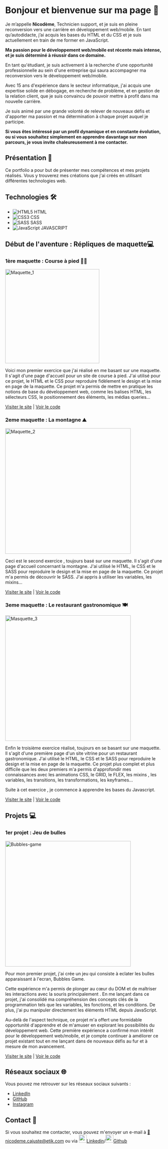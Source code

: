 # Bonjour et bienvenue sur ma page 👋

Je m’appelle **Nicodème**, Technicien support, et je suis en pleine reconversion vers une carrière en développement web/mobile. En tant qu’autodidacte, j’ai acquis les bases du HTML et du CSS et je suis actuellement en train de me former en JavaScript. 

**Ma passion pour le développement web/mobile est récente mais intense, et je suis déterminé à réussir dans ce domaine.**

En tant qu'étudiant, je suis activement à la recherche d'une opportunité professionnelle au sein d'une entreprise qui saura accompagner ma reconversion vers le développement web/mobile.

Avec 15 ans d'expérience dans le secteur informatique, j'ai acquis une expertise solide en débogage, en recherche de problème, et en gestion de la relation client, que je suis convaincu de pouvoir mettre à profit dans ma nouvelle carrière.

Je suis animé par une grande volonté de relever de nouveaux défis et d'apporter ma passion et ma détermination à chaque projet auquel je participe.

**Si vous êtes intéressé par un profil dynamique et en constante évolution, ou si vous souhaitez simplement en apprendre davantage sur mon parcours, je vous invite chaleureusement à me contacter.**


## Présentation 🚀

Ce portfolio a pour but de présenter mes compétences et mes projets réalisés. Vous y trouverez mes créations que j'ai créés en utilisant différentes technologies web.

## Technologies 🛠️

- <img src="https://img.icons8.com/color/48/000000/html-5.png" alt="HTML5"> HTML
- <img src="https://img.icons8.com/color/48/000000/css3.png" alt="CSS3"> CSS
- <img src="https://img.icons8.com/color/48/000000/sass.png" alt="SASS"> SASS
- <img src="https://img.icons8.com/color/48/000000/javascript.png" alt="JavaScript"> JAVASCRIPT

## Début de l'aventure : Répliques de maquette💻

### 1ère maquette : Course à pied 🏃‍♂️

[<img src="https://i.goopics.net/7hggo3.jpg"  alt="Maquette_1" height="300">](https://nicodeme-c.github.io/projet-run/)

Voici mon premier exercice que j'ai réalisé en me basant sur une maquette. Il s'agit d'une page d'accueil pour un site de course à pied. J'ai utilisé pour ce projet, le HTML et le CSS pour reproduire fidèlement le design et la mise en page de la maquette. Ce projet m'a permis de mettre en pratique les notions de base du développement web, comme les balises HTML, les sélecteurs CSS, le positionnement des éléments, les médias queries...

[Visiter le site](https://nicodeme-c.github.io/projet-run/) | [Voir le code](https://github.com/Nicodeme-C/Nicodeme-C.github.io/tree/main/projet-run)

### 2eme maquette : La montagne ⛰️

[<img src="https://i.goopics.net/cke1sm.jpg" alt="Maquette_2" height="400">](https://nicodeme-c.github.io/projet-sass1/)

Ceci est le second exercice , toujours basé sur une maquette. Il s'agit d'une page d'accueil concernant la montagne. J'ai utilisé le HTML, le CSS et le SASS pour reproduire le design et la mise en page de la maquette. Ce projet m'a permis de découvrir le SASS. J'ai appris à utiliser les variables, les mixins...

[Visiter le site](https://nicodeme-c.github.io/projet-sass1/) | [Voir le code](https://github.com/Nicodeme-C/Nicodeme-C.github.io/tree/main/projet-sass1)

### 3eme maquette : Le restaurant gastronomique 🍽️

[<img src="https://i.goopics.net/9uq7td.jpg" alt="Masquette_3" height="400">](https://nicodeme-c.github.io/resto/)

Enfin le troisième exercice réalisé, toujours en se basant sur une maquette. Il s'agit d'une première page d'un site vitrine pour un restaurant gastronomique. J'ai utilisé le HTML, le CSS et le SASS pour reproduire le design et la mise en page de la maquette. Ce projet plus complet et plus difficile que les deux premiers m'a permis d'approfondir mes connaissances avec les animations CSS, le GRID, le FLEX, les mixins , les variables, les transitions, les transformations, les keyframes...

Suite à cet exercice , je commence à apprendre les bases du Javascript.

[Visiter le site](https://nicodeme-c.github.io/resto/) | [Voir le code](https://github.com/Nicodeme-C/Nicodeme-C.github.io/tree/main/resto)

## Projets 💻

### 1er projet : Jeu de bulles

[<img src="https://i.goopics.net/3v9ijv.png" alt="Bubbles-game" height="400">](https://nicodeme-c.github.io/bubbles-game/)

Pour mon premier projet, j'ai crée un jeu qui consiste à eclater les bulles apparaissant à l'ecran, Bubbles Game. 

Cette expérience m'a permis de plonger au cœur du DOM et de maîtriser les interactions avec la souris principalement . En me lançant dans ce projet, j'ai consolidé ma compréhension des concepts clés de la programmation tels que les variables, les fonctions, et les conditions. 
De plus, j'ai pu manipuler directement les éléments HTML depuis JavaScript.

Au-delà de l'aspect technique, ce projet m'a offert une formidable opportunité d'apprendre et de m'amuser en explorant les possibilités du développement web. 
Cette première expérience a confirmé mon intérêt pour le développement web/mobile, et je compte continuer à améliorer ce projet existant tout en me lançant dans de nouveaux défis au fur et à mesure de mon avancement.

[Visiter le site](https://nicodeme-c.github.io/bubbles-game/) | [Voir le code](https://github.com/Nicodeme-C/Nicodeme-C.github.io/tree/main/bubbles-game)

## Réseaux sociaux 🌐

Vous pouvez me retrouver sur les réseaux sociaux suivants :

- [LinkedIn](https://www.linkedin.com/in/nicodeme-c)
- [GitHub](https://github.com/Nicodeme-C)
- [Instagram](https://www.instagram.com/nicodeme_codedev/)

## Contact 📧

Si vous souhaitez me contacter, vous pouvez m'envoyer un e-mail à [📧nicodeme.cajuste@etik.com](mailto:nicodeme.cajuste@etik.com) ou via [<img src="https://img.icons8.com/fluent/48/000000/linkedin.png" height="25px"/>Linkedin](https://www.linkedin.com/in/nicodeme-c)/[<img src="https://img.icons8.com/fluent/48/000000/github.png" height="25px"/>Github](https://github.com/Nicodeme-C)


